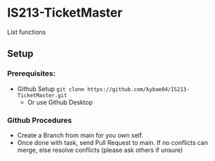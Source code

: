 # IS213-TicketMaster
List functions

## Setup
### Prerequisites:
- Github Setup `git clone https://github.com/kybae04/IS213-TicketMaster.git`
    - Or use Github Desktop

 ### Github Procedures
- Create a Branch from main for you own self.
- Once done with task, send Pull Request to main. If no conflicts can merge, else resolve conflicts (please ask others if unsure)
